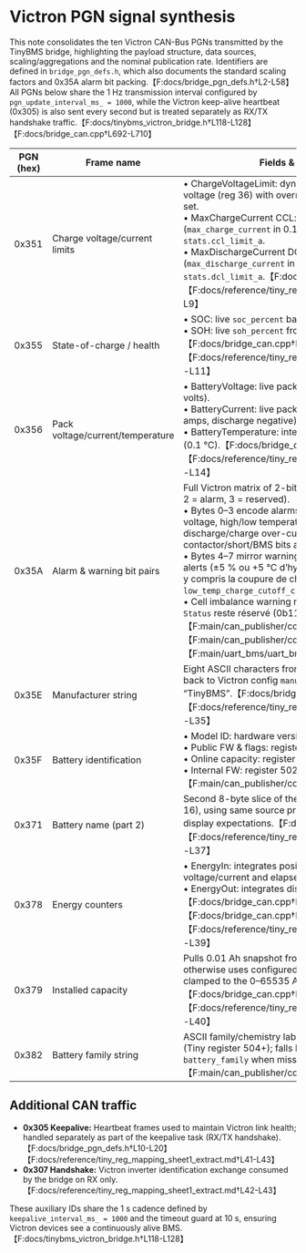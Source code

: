 # Victron PGN signal synthesis

This note consolidates the ten Victron CAN-Bus PGNs transmitted by the TinyBMS bridge, highlighting the payload structure, data sources, scaling/aggregations and the nominal publication rate. Identifiers are defined in `bridge_pgn_defs.h`, which also documents the standard scaling factors and 0x35A alarm bit packing.【F:docs/bridge_pgn_defs.h†L2-L58】 All PGNs below share the 1 Hz transmission interval configured by `pgn_update_interval_ms_ = 1000`, while the Victron keep-alive heartbeat (0x305) is also sent every second but is treated separately as RX/TX handshake traffic.【F:docs/tinybms_victron_bridge.h†L118-L128】【F:docs/bridge_can.cpp†L692-L710】

| PGN (hex) | Frame name | Fields & TinyBMS sources | Conversion / aggregation | Publish timing |
|-----------|------------|--------------------------|--------------------------|----------------|
| 0x351 | Charge voltage/current limits | • ChargeVoltageLimit: dynamic CVL derived from live pack voltage (reg 36) with overrides when `stats.cvl_current_v` is set.<br>• MaxChargeCurrent CCL: starts from reg 103 (`max_charge_current` in 0.1 A) and can be overridden by `stats.ccl_limit_a`.<br>• MaxDischargeCurrent DCL: starts from reg 102 (`max_discharge_current` in 0.1 A) and can be overridden by `stats.dcl_limit_a`.【F:docs/bridge_can.cpp†L525-L536】【F:docs/reference/tiny_reg_mapping_sheet1_extract.md†L7-L9】 | • CVL encoded as 0.01 V (×100).<br>• CCL/DCL encoded as 0.1 A (×10).<br>Logic ensures positive unsigned outputs for Victron expectations.【F:docs/bridge_can.cpp†L525-L536】【F:docs/reference/tiny_reg_mapping_sheet1_extract.md†L7-L9】 | 1 Hz (shared PGN interval). | 
| 0x355 | State-of-charge / health | • SOC: live `soc_percent` based on Tiny register 46 (0.002 %).<br>• SOH: live `soh_percent` from Tiny register 45 (0.002 %).【F:docs/bridge_can.cpp†L506-L517】【F:docs/reference/tiny_reg_mapping_sheet1_extract.md†L10-L11】 | Both fields scaled to 0.1 % (×10) before packing into unsigned 16-bit values.【F:docs/bridge_can.cpp†L513-L516】【F:docs/reference/tiny_reg_mapping_sheet1_extract.md†L10-L11】 | 1 Hz. |
| 0x356 | Pack voltage/current/temperature | • BatteryVoltage: live pack voltage from register 36 (float volts).<br>• BatteryCurrent: live pack current from register 38 (float amps, discharge negative).<br>• BatteryTemperature: internal temperature from register 48 (0.1 °C).【F:docs/bridge_can.cpp†L491-L503】【F:docs/reference/tiny_reg_mapping_sheet1_extract.md†L12-L14】 | Voltage quantized to 0.01 V (×100), current to 0.1 A (×10, signed), temperature kept in native 0.1 °C units.【F:docs/bridge_can.cpp†L497-L503】【F:docs/reference/tiny_reg_mapping_sheet1_extract.md†L12-L14】 | 1 Hz. |
| 0x35A | Alarm & warning bit pairs | Full Victron matrix of 2-bit statuses (0 = OK, 1 = warning, 2 = alarm, 3 = reserved).<br>• Bytes 0–3 encode alarms: general summary, high/low voltage, high/low temperature (interne & charge), discharge/charge over-current and cell imbalance. Reserved contactor/short/BMS bits are forced to `0b11`.<br>• Bytes 4–7 mirror warnings: general warning level plus pre-alerts (±5 % ou +5 °C d’hystérésis) for les mêmes grandeurs, y compris la coupure de charge basse température via `low_temp_charge_cutoff_c` (reg 0x0140).<br>• Cell imbalance warning réplique le niveau, tandis que `System Status` reste réservé (0b11).【F:main/can_publisher/conversion_table.c†L115-L206】【F:main/can_publisher/conversion_table.c†L434-L547】【F:main/uart_bms/uart_bms_protocol.c†L229-L260】 | `encode_2bit_field` garantit les niveaux Victron, en s’appuyant sur les seuils TinyBMS (`*_cutoff`, limites courant) et la température externe `auxiliary_temperature_c` pour les alarmes de charge. Les bits réservés sont explicitement renseignés et les résumés généraux se lisent dans les bytes 0/4.【F:main/can_publisher/conversion_table.c†L115-L206】【F:main/can_publisher/conversion_table.c†L434-L547】 | 1 Hz. |
| 0x35E | Manufacturer string | Eight ASCII characters from register 500 when available; falls back to Victron config `manufacturer_name` or defaults to “TinyBMS”.【F:docs/bridge_can.cpp†L612-L618】【F:docs/reference/tiny_reg_mapping_sheet1_extract.md†L35-L35】 | ASCII padded with zeros per Victron requirements.【F:docs/reference/tiny_reg_mapping_sheet1_extract.md†L35-L35】 | 1 Hz. |
| 0x35F | Battery identification | • Model ID: hardware version/change bytes from register 500.<br>• Public FW & flags: register 501.<br>• Online capacity: register 306 raw (0.01 Ah).<br>• Internal FW: register 502 (16-bit).【F:main/can_publisher/conversion_table.c†L189-L258】 | Two-byte little-endian fields for each item (ID, firmware, capacity, internal FW).【F:main/can_publisher/conversion_table.c†L229-L258】 | 0.5 Hz. |
| 0x371 | Battery name (part 2) | Second 8-byte slice of the battery name string (characters 9–16), using same source priority as 0x35F to satisfy Victron display expectations.【F:docs/bridge_can.cpp†L628-L634】【F:docs/reference/tiny_reg_mapping_sheet1_extract.md†L37-L37】 | ASCII padded to 8 bytes.【F:docs/reference/tiny_reg_mapping_sheet1_extract.md†L37-L37】 | 1 Hz. |
| 0x378 | Energy counters | • EnergyIn: integrates positive power (charging) using live voltage/current and elapsed time via `updateEnergyCounters`.<br>• EnergyOut: integrates discharge energy similarly.【F:docs/bridge_can.cpp†L453-L488】【F:docs/bridge_can.cpp†L636-L647】【F:docs/reference/tiny_reg_mapping_sheet1_extract.md†L38-L39】 | Energy values encoded as unsigned 32-bit integers with 100 Wh resolution (`encodeEnergyWh`).【F:docs/bridge_can.cpp†L636-L647】【F:docs/reference/tiny_reg_mapping_sheet1_extract.md†L38-L39】 | 1 Hz (reflecting cumulative totals). |
| 0x379 | Installed capacity | Pulls 0.01 Ah snapshot from register 306 when available; otherwise uses configured nominal capacity. Values are clamped to the 0–65535 Ah Victron range before encoding.【F:docs/bridge_can.cpp†L649-L671】【F:docs/reference/tiny_reg_mapping_sheet1_extract.md†L37-L40】 | Rounded to nearest Ah and packed as unsigned 16-bit value.【F:docs/bridge_can.cpp†L655-L671】 | 1 Hz. |
| 0x382 | Battery family string | ASCII family/chemistry label from registers 0x01F8–0x01FF (Tiny register 504+); falls back to Victron config `battery_family` when missing.【F:main/can_publisher/conversion_table.c†L726-L738】 | ASCII padded to 8 bytes.【F:main/can_publisher/conversion_table.c†L726-L738】 | 0.2 Hz. |

## Additional CAN traffic

- **0x305 Keepalive:** Heartbeat frames used to maintain Victron link health; handled separately as part of the keepalive task (RX/TX handshake).【F:docs/bridge_pgn_defs.h†L10-L20】【F:docs/reference/tiny_reg_mapping_sheet1_extract.md†L41-L43】  
- **0x307 Handshake:** Victron inverter identification exchange consumed by the bridge on RX only.【F:docs/reference/tiny_reg_mapping_sheet1_extract.md†L42-L43】

These auxiliary IDs share the 1 s cadence defined by `keepalive_interval_ms_ = 1000` and the timeout guard at 10 s, ensuring Victron devices see a continuously alive BMS.【F:docs/tinybms_victron_bridge.h†L118-L128】
